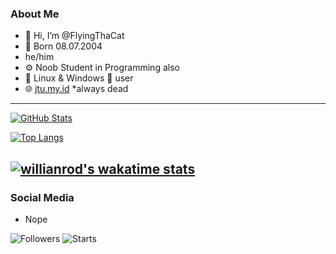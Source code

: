 ### About Me
  - 👋 Hi, I’m @FlyingThaCat
  - 🎂 Born 08.07.2004
  - he/him
  - ⚙️ Noob Student in Programming also
  - 🐧 Linux & Windows 🔷 user
  - 🌐 [jtu.my.id](https://jtu.my.id) *always dead
---

[![GitHub Stats](https://github-readme-stats.vercel.app/api?username=FlyingThaCat&hide=stars&show_icons=true&theme=dark)](https://github.com/anuraghazra/github-readme-stats)

[![Top Langs](https://github-readme-stats.vercel.app/api/top-langs/?username=FlyingThaCat&theme=dark)](https://github.com/anuraghazra/github-readme-stats)

[![willianrod's wakatime stats](https://github-readme-stats.vercel.app/api/wakatime?username=FlyingThaCat&theme=dark)](https://github.com/anuraghazra/github-readme-stats)
---

### Social Media
- Nope

![Followers](https://img.shields.io/github/followers/FlyingThaCat?style=social)
![Starts](https://img.shields.io/github/stars/FlyingThaCat?affiliations=OWNER%2CCOLLABORATOR&style=social)

